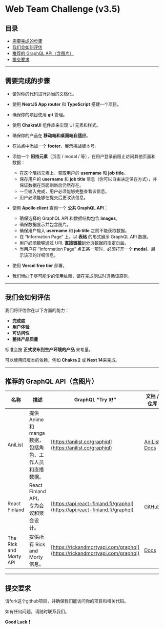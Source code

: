 
# Web Team Challenge (v3.5)

## 目录
- [需要完成的步骤](#需要完成的步骤)  
- [我们会如何评估](#我们会如何评估)  
- [推荐的 GraphQL API（含图片）](#推荐的graphql-api含图片)  
- [提交要求](#提交要求)  

---

## 需要完成的步骤

- 请对你的代码进行适当的文档化。  
- 使用 **NextJS App router** 和 **TypeScript** 搭建一个项目。  
- 确保你的项目使用 **git** 管理。  
- 使用 **ChakraUI** 组件库来实现 UI 元素和样式。  
- 确保你的产品在 **移动端和桌面端自适应**。  
- 在站点中添加一个 **footer**，展示挑战版本号。  
- 添加一个 **阻挡元素**（页面 / modal / 等），在用户登录前阻止访问其他页面和数据：  
  - 在这个阻挡元素上，获取用户的 **username** 和 **job title**。  
  - 保存用户的 **username** 和 **job title** 信息（你可以自由决定保存方式），并保证数据在页面刷新后仍然存在。  
  - 一旦输入完成，用户必须能够完整查看该信息。  
  - 用户必须能够在提交后更改该信息。  

- 使用 **Apollo client** 查询一个 **公共 GraphQL API**：  
  - 确保选择的 GraphQL API 和数据结构包含 **images**。  
  - 确保数据显示并包含图片。  
  - 确保用户输入 **username** 和 **job title** 之前不能获取数据。  
  - 在 “Information Page” 上，以 **表格** 的形式展示 GraphQL API 数据。  
  - 用户必须能够通过 URL **直接链接**到分页数据的指定页面。  
  - 当用户在 “Information Page” 点击某一项时，必须打开一个 **modal**，展示该项的详细信息。  

- 使用 **Vercel free tier** 部署。  

- 我们倾向于尽可能少的使用依赖，请在完成测试时遵循该原则。  

---

## 我们会如何评估

我们将评估你在以下方面的能力：  
- **完成度**  
- **用户体验**  
- **可访问性**  
- **整体产品质量**

标准会按 **正式发布到生产环境的产品** 来考量。  

可以使用旧版本的依赖，例如 **Chakra 2** 或 **Next 14**来完成。  

---

## 推荐的 GraphQL API（含图片）

| 名称 | 描述 | GraphQL “Try It!” | 文档 / 仓库 |
|------|------|------------------|-------------|
| AniList | 提供 Anime 和 manga 数据，包括角色、工作人员和直播数据。 | [https://anilist.co/graphiql](https://anilist.co/graphiql) | [AniList Docs](https://anilist.gitbook.io/anilist-apiv2-docs/) |
| React Finland | React Finland API，专为会议和聚会设计。 | [https://api.react-finland.fi/graphql](https://api.react-finland.fi/graphql) | [GitHub](https://github.com/ReactFinland/graphql-api) |
| The Rick and Morty API | 提供所有 Rick and Morty 信息。 | [https://rickandmortyapi.com/graphql](https://rickandmortyapi.com/graphql) | [Docs](https://rickandmortyapi.com/documentation/#graphql) |

---

## 提交要求

请fork这个github项目，并确保我们能访问你的项目和相关代码。    

如有任何问题，请随时联系我们。  

**Good Luck！**
